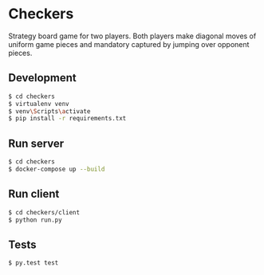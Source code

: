 # Checkers

Strategy board game for two players.
Both players make diagonal moves of uniform game pieces and mandatory captured by jumping over opponent pieces.

## Development
```sh
$ cd checkers
$ virtualenv venv
$ venv\Scripts\activate
$ pip install -r requirements.txt
```

## Run server
```sh
$ cd checkers
$ docker-compose up --build
```

## Run client
```sh
$ cd checkers/client
$ python run.py
```

## Tests
```sh
$ py.test test
```

